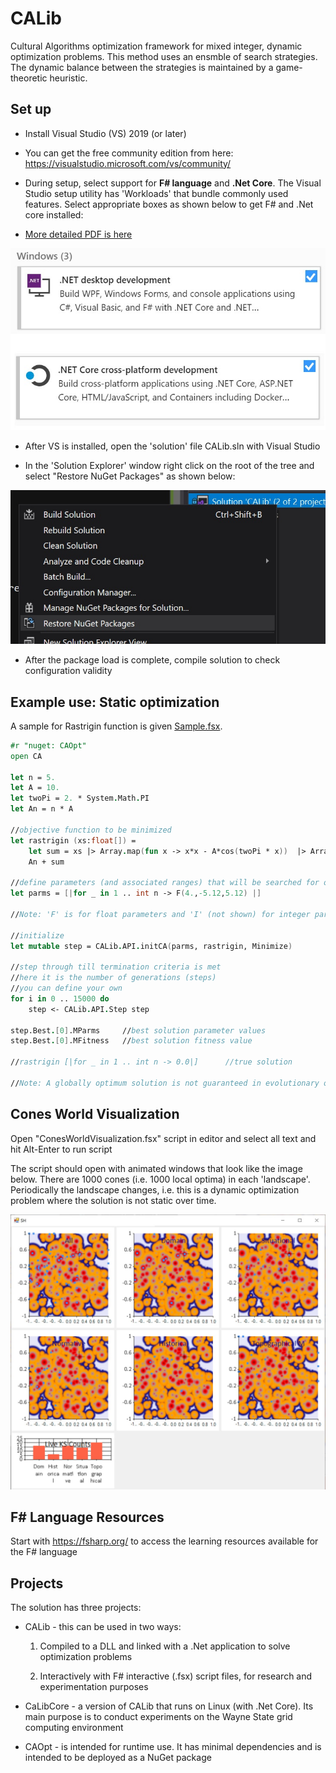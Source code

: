 # CALib
Cultural Algorithms optimization framework for mixed integer, dynamic optimization problems. This method uses an ensmble of search strategies. The dynamic balance between the strategies is maintained by a game-theoretic heuristic.

## Set up
- Install Visual Studio (VS) 2019 (or later)
- You can get the free community edition from here:  https://visualstudio.microsoft.com/vs/community/
- During setup, select support for **F# language** and **.Net Core**.
The Visual Studio setup utility has 'Workloads' that bundle commonly used features. Select appropriate boxes as shown below to get F# and .Net core installed:

- [More detailed PDF is here](./CALib%20Installation%20Guide.pdf)


![visual studio setup utility view](imgs/setup.jpg)

- After VS is installed, open the 'solution' file CALib.sln with Visual Studio

- In the 'Solution Explorer' window right click on the root of the tree and select "Restore NuGet Packages" as shown below:


![restore nuget packages for the solution](imgs/restore.jpg)

- After the package load is complete, compile solution to check configuration validity

## Example use: Static optimization
A sample for Rastrigin function is given [Sample.fsx](CALib/Testing/Sample.fsx).

```fsharp
#r "nuget: CAOpt"
open CA

let n = 5.
let A = 10.
let twoPi = 2. * System.Math.PI
let An = n * A

//objective function to be minimized
let rastrigin (xs:float[]) =
    let sum = xs |> Array.map(fun x -> x*x - A*cos(twoPi * x))  |> Array.sum
    An + sum

//define parameters (and associated ranges) that will be searched for optimality
let parms = [|for _ in 1 .. int n -> F(4.,-5.12,5.12) |] 

//Note: 'F' is for float parameters and 'I' (not shown) for integer parameters

//initialize
let mutable step = CALib.API.initCA(parms, rastrigin, Minimize)

//step through till termination criteria is met
//here it is the number of generations (steps)
//you can define your own
for i in 0 .. 15000 do 
    step <- CALib.API.Step step

step.Best.[0].MParms     //best solution parameter values
step.Best.[0].MFitness   //best solution fitness value

//rastrigin [|for _ in 1 .. int n -> 0.0|]      //true solution

//Note: A globally optimum solution is not guaranteed in evolutionary optimization methods. Usually such methods find good approximate solutions
```

## Cones World Visualization
Open "ConesWorldVisualization.fsx" script in editor and select all text and hit Alt-Enter to run script

The script should open with animated windows that look like the image below. There are 1000 cones (i.e. 1000 local optima) in each 'landscape'. Periodically the landscape changes, i.e. this is a dynamic optimization problem where the solution is not static over time.

![Stag-Hunt](imgs/sh_screen_shot.jpg)

## F# Language Resources
Start with https://fsharp.org/ to access the learning resources available for the F# language

## Projects
The solution has three projects:

* CALib - this can be used in two ways:

   1. Compiled to a DLL and linked with a .Net application to solve optimization problems

   2. Interactively with F# interactive (.fsx) script files, for research and experimentation purposes

- CaLibCore - a version of CALib that runs on Linux (with .Net Core). Its main purpose is to conduct experiments on the Wayne State grid computing environment

- CAOpt - is intended for runtime use. It has minimal dependencies and is intended to be deployed as a NuGet package
